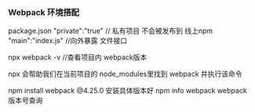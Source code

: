### Webpack 环境搭配

package.json
"private":"true" // 私有项目 不会被发布到 线上npm
"main":"index.js" //向外暴露 文件接口

npx webpack -v //查看项目内 webpack版本

npx 会帮助我们在当前项目的 node_modules里找到 webpack 并执行该命令

npm install webpack @4.25.0 安装具体版本好
npm info webpack webpack 版本号查询